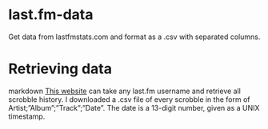 # last.fm-data
Get data from lastfmstats.com and format as a .csv with separated columns.

# Retrieving data
markdown 
   [This website](https://www.lastfmstats.com) can take any last.fm username and retrieve all scrobble history. I downloaded a .csv file of every scrobble in the form of Artist;”Album”;”Track”;”Date”. The date is a 13-digit number, given as a UNIX timestamp.
